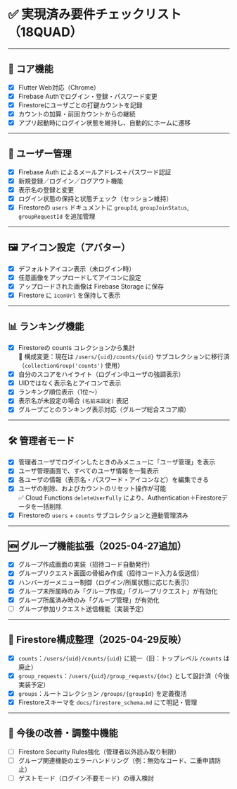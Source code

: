 # ✅ 実現済み要件チェックリスト（18QUAD）

---

## 🏁 コア機能

- [x] Flutter Web対応（Chrome）
- [x] Firebase Authでログイン・登録・パスワード変更
- [x] Firestoreにユーザごとの打鍵カウントを記録
- [x] カウントの加算・前回カウントからの継続
- [x] アプリ起動時にログイン状態を維持し、自動的にホームに遷移

---

## 🔐 ユーザー管理

- [x] Firebase Auth によるメールアドレス＋パスワード認証
- [x] 新規登録／ログイン／ログアウト機能
- [x] 表示名の登録と変更
- [x] ログイン状態の保持と状態チェック（セッション維持）
- [x] Firestoreの `users` ドキュメントに `groupId`, `groupJoinStatus`, `groupRequestId` を追加管理

---

## 🖼 アイコン設定（アバター）

- [x] デフォルトアイコン表示（未ログイン時）
- [x] 任意画像をアップロードしてアイコンに設定
- [x] アップロードされた画像は Firebase Storage に保存
- [x] Firestore に `iconUrl` を保持して表示

---

## 📊 ランキング機能

- [x] Firestoreの counts コレクションから集計  
  🔄 構成変更：現在は `/users/{uid}/counts/{uid}` サブコレクションに移行済（`collectionGroup('counts')` 使用）
- [x] 自分のスコアをハイライト（ログイン中ユーザの強調表示）
- [x] UIDではなく表示名とアイコンで表示
- [x] ランキング順位表示（1位〜）
- [x] 表示名が未設定の場合 `(名前未設定)` 表記
- [x] グループごとのランキング表示対応（グループ総合スコア順）

---

## 🛠 管理者モード

- [x] 管理者ユーザでログインしたときのみメニューに「ユーザ管理」を表示
- [x] ユーザ管理画面で、すべてのユーザ情報を一覧表示
- [x] 各ユーザの情報（表示名・パスワード・アイコンなど）を編集できる
- [x] ユーザの削除、およびカウントのリセット操作が可能  
  ✅ Cloud Functions `deleteUserFully` により、Authentication＋Firestoreデータを一括削除
- [x] Firestoreの `users` + `counts` サブコレクションと連動管理済み

---

## 🆕 グループ機能拡張（2025-04-27追加）

- [x] グループ作成画面の実装（招待コード自動発行）
- [x] グループリクエスト画面の骨組み作成（招待コード入力＆仮送信）
- [x] ハンバーガーメニュー制御（ログイン/所属状態に応じた表示）
- [x] グループ未所属時のみ「グループ作成」「グループリクエスト」が有効化
- [x] グループ所属済み時のみ「グループ管理」が有効化
- [ ] グループ参加リクエスト送信機能（実装予定）

---

## 📁 Firestore構成整理（2025-04-29反映）

- [x] `counts`：`/users/{uid}/counts/{uid}` に統一（旧：トップレベル `/counts` は廃止）
- [x] `group_requests`：`/users/{uid}/group_requests/{doc}` として設計済（今後実装予定）
- [x] `groups`：ルートコレクション `/groups/{groupId}` を定義復活
- [x] Firestoreスキーマを `docs/firestore_schema.md` にて明記・管理

---

## 🔄 今後の改善・調整中機能

- [ ] Firestore Security Rules強化（管理者以外読み取り制限）
- [ ] グループ関連機能のエラーハンドリング（例：無効なコード、二重申請防止）
- [ ] ゲストモード（ログイン不要モード）の導入検討
